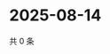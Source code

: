 # 2025-08-14

共 0 条

<!-- BEGIN ZHIHUVIDEO -->
<!-- 最后更新时间 Thu Aug 14 2025 15:14:21 GMT+0800 (China Standard Time) -->

<!-- END ZHIHUVIDEO -->

